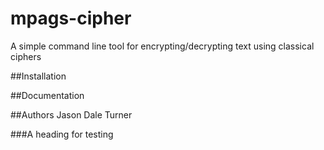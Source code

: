 # mpags-cipher
A simple command line tool for encrypting/decrypting text using classical ciphers


##Installation

##Documentation

##Authors
Jason Dale Turner

###A heading for testing
